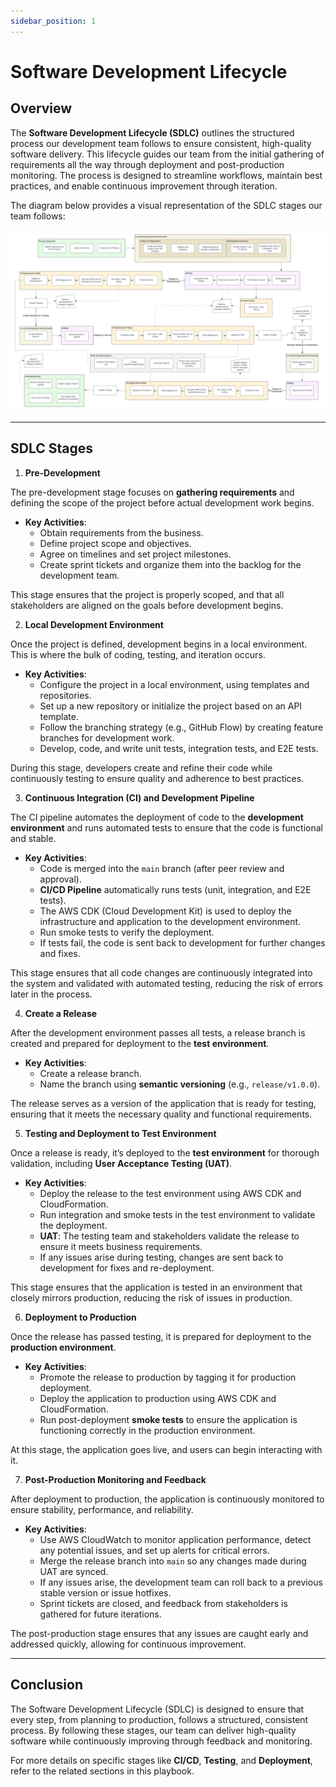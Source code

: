 ```yaml
---
sidebar_position: 1
---
```


# Software Development Lifecycle

## Overview

The **Software Development Lifecycle (SDLC)** outlines the structured process our development team follows to ensure consistent, high-quality software delivery. This lifecycle guides our team from the initial gathering of requirements all the way through deployment and post-production monitoring. The process is designed to streamline workflows, maintain best practices, and enable continuous improvement through iteration.

The diagram below provides a visual representation of the SDLC stages our team follows:

![Software Development Lifecycle](./img/software-development-lifecycle.png)

---

## SDLC Stages

1. **Pre-Development**

The pre-development stage focuses on **gathering requirements** and defining the scope of the project before actual development work begins.

- **Key Activities**:
  - Obtain requirements from the business.
  - Define project scope and objectives.
  - Agree on timelines and set project milestones.
  - Create sprint tickets and organize them into the backlog for the development team.

This stage ensures that the project is properly scoped, and that all stakeholders are aligned on the goals before development begins.

2. **Local Development Environment**

Once the project is defined, development begins in a local environment. This is where the bulk of coding, testing, and iteration occurs.

- **Key Activities**:
  - Configure the project in a local environment, using templates and repositories.
  - Set up a new repository or initialize the project based on an API template.
  - Follow the branching strategy (e.g., GitHub Flow) by creating feature branches for development work.
  - Develop, code, and write unit tests, integration tests, and E2E tests.

During this stage, developers create and refine their code while continuously testing to ensure quality and adherence to best practices.

3. **Continuous Integration (CI) and Development Pipeline**

The CI pipeline automates the deployment of code to the **development environment** and runs automated tests to ensure that the code is functional and stable.

- **Key Activities**:
  - Code is merged into the `main` branch (after peer review and approval).
  - **CI/CD Pipeline** automatically runs tests (unit, integration, and E2E tests).
  - The AWS CDK (Cloud Development Kit) is used to deploy the infrastructure and application to the development environment.
  - Run smoke tests to verify the deployment.
  - If tests fail, the code is sent back to development for further changes and fixes.

This stage ensures that all code changes are continuously integrated into the system and validated with automated testing, reducing the risk of errors later in the process.

4. **Create a Release**

After the development environment passes all tests, a release branch is created and prepared for deployment to the **test environment**.

- **Key Activities**:
  - Create a release branch.
  - Name the branch using **semantic versioning** (e.g., `release/v1.0.0`).

The release serves as a version of the application that is ready for testing, ensuring that it meets the necessary quality and functional requirements.

5. **Testing and Deployment to Test Environment**

Once a release is ready, it’s deployed to the **test environment** for thorough validation, including **User Acceptance Testing (UAT)**.

- **Key Activities**:
  - Deploy the release to the test environment using AWS CDK and CloudFormation.
  - Run integration and smoke tests in the test environment to validate the deployment.
  - **UAT**: The testing team and stakeholders validate the release to ensure it meets business requirements.
  - If any issues arise during testing, changes are sent back to development for fixes and re-deployment.

This stage ensures that the application is tested in an environment that closely mirrors production, reducing the risk of issues in production.

6. **Deployment to Production**

Once the release has passed testing, it is prepared for deployment to the **production environment**.

- **Key Activities**:
  - Promote the release to production by tagging it for production deployment.
  - Deploy the application to production using AWS CDK and CloudFormation.
  - Run post-deployment **smoke tests** to ensure the application is functioning correctly in the production environment.

At this stage, the application goes live, and users can begin interacting with it.

7. **Post-Production Monitoring and Feedback**

After deployment to production, the application is continuously monitored to ensure stability, performance, and reliability.

- **Key Activities**:
  - Use AWS CloudWatch to monitor application performance, detect any potential issues, and set up alerts for critical errors.
  - Merge the release branch into `main` so any changes made during UAT are synced.
  - If any issues arise, the development team can roll back to a previous stable version or issue hotfixes.
  - Sprint tickets are closed, and feedback from stakeholders is gathered for future iterations.

The post-production stage ensures that any issues are caught early and addressed quickly, allowing for continuous improvement.

---

## Conclusion

The Software Development Lifecycle (SDLC) is designed to ensure that every step, from planning to production, follows a structured, consistent process. By following these stages, our team can deliver high-quality software while continuously improving through feedback and monitoring.

For more details on specific stages like **CI/CD**, **Testing**, and **Deployment**, refer to the related sections in this playbook.
